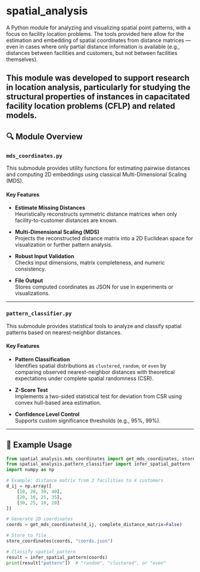 # spatial_analysis

A Python module for analyzing and visualizing spatial point patterns, with a focus on facility location problems. The tools provided here allow for the estimation and embedding of spatial coordinates from distance matrices — even in cases where only partial distance information is available (e.g., distances between facilities and customers, but not between facilities themselves).

This module was developed to support research in location analysis, particularly for studying the structural properties of instances in capacitated facility location problems (CFLP) and related models.
---

## 🔍 Module Overview

### `mds_coordinates.py`

This submodule provides utility functions for estimating pairwise distances and computing 2D embeddings using classical Multi-Dimensional Scaling (MDS).

#### Key Features

- **Estimate Missing Distances**  
  Heuristically reconstructs symmetric distance matrices when only facility-to-customer distances are known.

- **Multi-Dimensional Scaling (MDS)**  
  Projects the reconstructed distance matrix into a 2D Euclidean space for visualization or further pattern analysis.

- **Robust Input Validation**  
  Checks input dimensions, matrix completeness, and numeric consistency.

- **File Output**  
  Stores computed coordinates as JSON for use in experiments or visualizations.

---

### `pattern_classifier.py`

This submodule provides statistical tools to analyze and classify spatial patterns based on nearest-neighbor distances.

#### Key Features

- **Pattern Classification**  
  Identifies spatial distributions as `clustered`, `random`, or `even` by comparing observed nearest-neighbor distances with theoretical expectations under complete spatial randomness (CSR).

- **Z-Score Test**  
  Implements a two-sided statistical test for deviation from CSR using convex hull-based area estimation.

- **Confidence Level Control**  
  Supports custom significance thresholds (e.g., 95%, 99%).

---

## 🧪 Example Usage

```python
from spatial_analysis.mds_coordinates import get_mds_coordinates, store_coordinates
from spatial_analysis.pattern_classifier import infer_spatial_pattern
import numpy as np

# Example: distance matrix from 3 facilities to 4 customers
d_ij = np.array([
    [10, 20, 30, 40],
    [20, 10, 25, 35],
    [30, 25, 10, 20]
])

# Generate 2D coordinates
coords = get_mds_coordinates(d_ij, complete_distance_matrix=False)

# Store to file
store_coordinates(coords, "coords.json")

# Classify spatial pattern
result = infer_spatial_pattern(coords)
print(result["pattern"])  # "random", "clustered", or "even"
